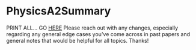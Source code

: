 # PhysicsA2Summary
PRINT ALL... GO [HERE](https://github.com/barrysweeney/PhysicsA2Summary/blob/master/FullA2PhysicsSummary.pdf) 
Please reach out with any changes, especially regarding any general edge cases you've come across in past papers and general notes that would be helpful for all topics. Thanks!
